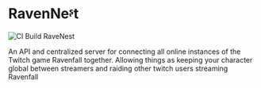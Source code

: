 # RavenNeᶳt

![CI Build RaveNest](https://github.com/zerratar/RavenNest/workflows/CI%20Build%20RaveNest/badge.svg?branch=master)

An API and centralized server for connecting all online instances of the Twitch game Ravenfall together. Allowing things as keeping your character global between streamers and raiding other twitch users streaming Ravenfall
